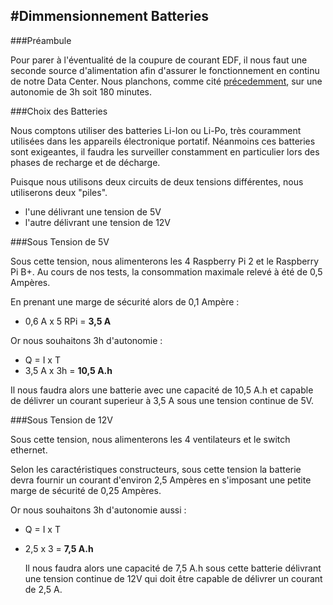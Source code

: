 #Dimmensionnement Batteries
---
###Préambule

Pour parer à l'éventualité de la coupure de courant EDF, il nous faut une seconde source d'alimentation afin d'assurer le fonctionnement en continu de notre Data Center. Nous planchons, comme cité [précedemment](https://github.com/ZeromusSoftware/RPi3500/blob/master/power_supply/Report/MarkDown/In%20Case%20Of%20Emergency.md), sur une autonomie de 3h soit 180 minutes.

###Choix des Batteries

Nous comptons utiliser des batteries Li-Ion ou Li-Po, très couramment utilisées dans les appareils électronique portatif. Néanmoins ces batteries sont exigeantes, il faudra les surveiller constamment en particulier lors des phases de recharge et de décharge.


Puisque nous utilisons deux circuits de deux tensions différentes, nous utiliserons deux "piles".

* l'une délivrant une tension de 5V
* l'autre délivrant une tension de 12V

###Sous Tension de 5V

Sous cette tension, nous alimenterons les 4 Raspberry Pi 2 et le Raspberry Pi B+.
Au cours de nos tests, la consommation maximale relevé à été de 0,5 Ampères.  

En prenant une marge de sécurité alors de 0,1 Ampère :

* 0,6 A x 5 RPi = **3,5 A**

Or nous souhaitons 3h d'autonomie :

 * Q = I x T 
 * 3,5 A x 3h = **10,5 A.h**

 Il nous faudra alors une batterie avec une capacité de 10,5 A.h et capable de délivrer un courant superieur à 3,5 A sous une tension continue de 5V.


###Sous Tension de 12V

Sous cette tension, nous alimenterons les 4 ventilateurs et le switch ethernet.

Selon les caractéristiques constructeurs, sous cette tension la batterie devra fournir un courant d'environ 2,5 Ampères en s'imposant une petite marge de sécurité de 0,25 Ampères.

Or nous souhaitons 3h d'autonomie aussi :

* Q = I x T
* 2,5 x 3 = **7,5 A.h**

	Il nous faudra alors une capacité de 7,5 A.h sous cette batterie délivrant une tension continue de 12V qui doit être capable de délivrer un courant de 2,5 A.




